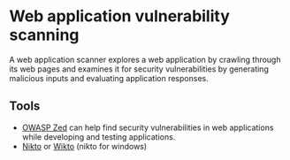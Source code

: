 # Web application vulnerability scanning 

A web application scanner explores a web application by crawling through its web pages and examines it for security vulnerabilities by generating malicious inputs and evaluating application responses. 

## Tools

* [OWASP Zed](https://www.owasp.org/index.php/OWASP_Zed_Attack_Proxy_Project) can help find security vulnerabilities in web applications while developing and testing applications. 
* [Nikto](https://cirt.net/Nikto2) or [Wikto](https://github.com/sensepost/wikto) (nikto for windows) 
